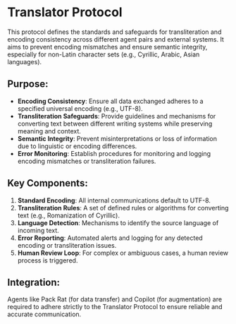 # Translator Protocol

This protocol defines the standards and safeguards for transliteration and encoding consistency across different agent pairs and external systems. It aims to prevent encoding mismatches and ensure semantic integrity, especially for non-Latin character sets (e.g., Cyrillic, Arabic, Asian languages).

## Purpose:
*   **Encoding Consistency**: Ensure all data exchanged adheres to a specified universal encoding (e.g., UTF-8).
*   **Transliteration Safeguards**: Provide guidelines and mechanisms for converting text between different writing systems while preserving meaning and context.
*   **Semantic Integrity**: Prevent misinterpretations or loss of information due to linguistic or encoding differences.
*   **Error Monitoring**: Establish procedures for monitoring and logging encoding mismatches or transliteration failures.

## Key Components:
1.  **Standard Encoding**: All internal communications default to UTF-8.
2.  **Transliteration Rules**: A set of defined rules or algorithms for converting text (e.g., Romanization of Cyrillic).
3.  **Language Detection**: Mechanisms to identify the source language of incoming text.
4.  **Error Reporting**: Automated alerts and logging for any detected encoding or transliteration issues.
5.  **Human Review Loop**: For complex or ambiguous cases, a human review process is triggered.

## Integration:
Agents like Pack Rat (for data transfer) and Copilot (for augmentation) are required to adhere strictly to the Translator Protocol to ensure reliable and accurate communication.